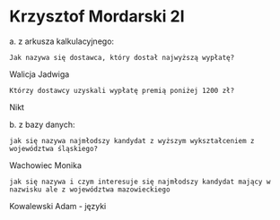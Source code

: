 # Krzysztof Mordarski 2I

a. z arkusza kalkulacyjnego:

    Jak nazywa się dostawca, który dostał najwyższą wypłatę?
   
   Walicja Jadwiga
   
    Którzy dostawcy uzyskali wypłatę premią poniżej 1200 zł?

   Nikt
   
b. z bazy danych:

    jak się nazywa najmłodszy kandydat z wyższym wykształceniem z województwa śląskiego?
    
   Wachowiec Monika
   
    jak się nazywa i czym interesuje się najmłodszy kandydat mający w nazwisku ale z województwa mazowieckiego
    
   Kowalewski Adam - języki


